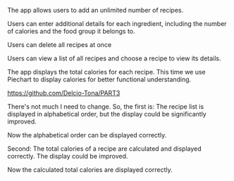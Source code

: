 The app allows users to add an unlimited number of recipes.

Users can enter additional details for each ingredient, including the number of calories and the food group it belongs to.

Users can delete all recipes at once

Users can view a list of all recipes and choose a recipe to view its details.

The app displays the total calories for each recipe. This time we use Piechart to display calories for better functional understanding.

https://github.com/Delcio-Tona/PART3

There's not much I need to change. So, the first is: The recipe list is displayed in alphabetical order, but the display could be significantly improved.

Now the alphabetical order can be displayed correctly.

Second: The total calories of a recipe are calculated and displayed correctly. The display could be improved.

Now the calculated total calories are displayed correctly.
